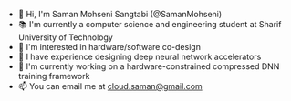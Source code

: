 - 👋 Hi, I'm Saman Mohseni Sangtabi (@SamanMohseni)
- 📚 I'm currently a computer science and engineering student at Sharif University of Technology
- 👀 I'm interested in hardware/software co-design
- 🧪 I have experience designing deep neural network accelerators
- 🔨 I'm currently working on a hardware-constrained compressed DNN training framework
- 📫 You can email me at cloud.saman@gmail.com

<!---
SamanMohseni/SamanMohseni is a ✨ special ✨ repository because its `README.md` (this file) appears on your GitHub profile.
You can click the Preview link to take a look at your changes.
--->
